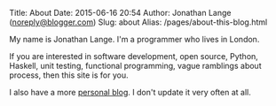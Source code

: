 Title: About
Date: 2015-06-16 20:54
Author: Jonathan Lange (noreply@blogger.com)
Slug: about
Alias: /pages/about-this-blog.html

My name is Jonathan Lange. I'm a programmer who lives in London.

If you are interested in software development, open source, Python, Haskell,
unit testing, functional programming, vague ramblings about process, then this
site is for you.

I also have a more [personal blog](https://life.jml.io/). I don't update it
very often at all.

